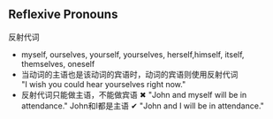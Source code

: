 ## Reflexive Pronouns
反射代词
* myself, ourselves, yourself, yourselves, herself,himself, itself, themselves, oneself
* 当动词的主语也是该动词的宾语时，动词的宾语则使用反射代词  
"I wish you could hear yourselves right now."
* 反射代词只能做主语，不能做宾语
 ✖ "John and myself will be in attendance." John和I都是主语
 ✔ "John and I will be in attendance."